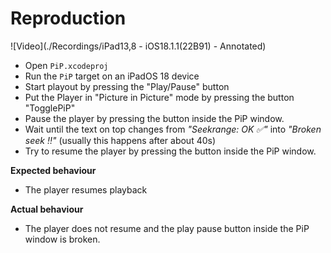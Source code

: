 # Reproduction

![Video](./Recordings/iPad13,8 - iOS18.1.1(22B91) - Annotated)

- Open `PiP.xcodeproj`
- Run the `PiP` target on an iPadOS 18 device
- Start playout by pressing the "Play/Pause" button
- Put the Player in "Picture in Picture" mode by pressing the button "TogglePiP"
- Pause the player by pressing the button inside the PiP window.
- Wait until the text on top changes from *"Seekrange: OK ✅"* into *"Broken seek ‼️"* (usually this happens after about 40s)
- Try to resume the player by pressing the button inside the PiP window.

**Expected behaviour**

- The player resumes playback

**Actual behaviour**

- The player does not resume and the play pause button inside the PiP window is broken.